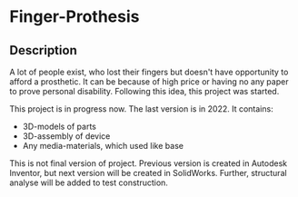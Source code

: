 # Finger-Prothesis

## Description
A lot of people exist, who lost their fingers but doesn't have opportunity to afford a prosthetic. It can be because of high price or having no any paper to prove personal disability. Following this idea, this project was started.  


This project is in progress now. The last version is in 2022. It contains:

- 3D-models of parts
- 3D-assembly of device 
- Any media-materials, which used like base

This is not final version of project. Previous version is created in Autodesk Inventor, but next version will be created in SolidWorks. Further, structural analyse will be added to test construction.
